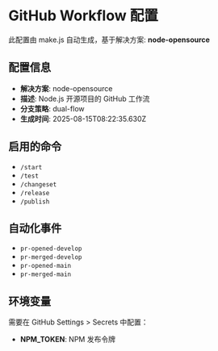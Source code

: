 # GitHub Workflow 配置

此配置由 make.js 自动生成，基于解决方案: **node-opensource**

## 配置信息

- **解决方案**: node-opensource
- **描述**: Node.js 开源项目的 GitHub 工作流
- **分支策略**: dual-flow
- **生成时间**: 2025-08-15T08:22:35.630Z

## 启用的命令

- `/start`
- `/test`
- `/changeset`
- `/release`
- `/publish`

## 自动化事件

- `pr-opened-develop`
- `pr-merged-develop`
- `pr-opened-main`
- `pr-merged-main`

## 环境变量

需要在 GitHub Settings > Secrets 中配置：

- **NPM_TOKEN**: NPM 发布令牌
